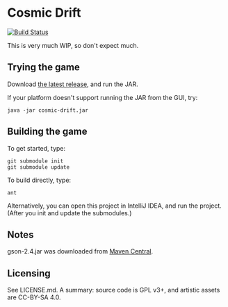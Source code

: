 # Cosmic Drift

[![Build Status](https://travis-ci.org/cosmicdrift/cosmicdrift.svg?branch=master)](https://travis-ci.org/cosmicdrift/cosmicdrift)

This is very much WIP, so don't expect much.

## Trying the game

Download [the latest release](https://github.com/cosmicdrift/cosmicdrift/releases/latest), and run the JAR.

If your platform doesn't support running the JAR from the GUI, try:

    java -jar cosmic-drift.jar

## Building the game

To get started, type:

    git submodule init
    git submodule update

To build directly, type:

    ant

Alternatively, you can open this project in IntelliJ IDEA, and run the project. (After you init and update the submodules.)

## Notes

gson-2.4.jar was downloaded from [Maven Central](http://search.maven.org/#artifactdetails|com.google.code.gson|gson|2.4|jar).

## Licensing

See LICENSE.md. A summary: source code is GPL v3+, and artistic assets are CC-BY-SA 4.0.
